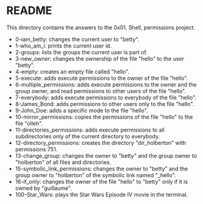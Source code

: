 # README

This directory contains the answers to the 0x01. Shell, permissions project.

 - 0-iam_betty: changes the current user to "betty".
 - 1-who_am_i: prints the current user id.
 - 2-groups: lists the groups the current user is part of.
 - 3-new_owner: changes the ownership of the file "hello" to the user "betty".
 - 4-empty: creates an empty file called "hello".
 - 5-execute: adds execute permissions to the owner of the file "hello".
 - 6-multiple_permissions: adds execute permissions to the owner and the group owner, and read permissions to other users of the file "hello".
 - 7-everybody: adds execute permissions to everybody of the file "hello".
 - 8-James_Bond: adds permissions to other users only to the file "hello".
 - 9-John_Doe: adds a specific mode to the file "hello".
 - 10-mirror_permissions: copies the permissions of the file "hello" to the file "olleh".
 - 11-directories_permissions: adds execute permissions to all subdirectories only of the current directory to everybody. 
 - 12-directory_permissions: creates the directory "dir_holberton" with permissions 751.
 - 13-change_group: changes the owner to "betty" and the group owner to "holberton" of all files and directories.
 - 15-symbolic_link_permissions: changes the owner to "betty" and the group owner to "holberton" of the symbolic link named "_hello".
 - 16-if_only: changes the owner of the file "hello" to "betty" only if it is owned by "guillaume".
 - 100-Star_Wars: plays the Star Wars Episode IV movie in the terminal.